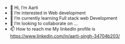 - 👋 Hi, I’m Aarti
- 👀 I’m interested in Web development
- 🌱 I’m currently learning Full stack web Development
- 💞️ I’m looking to collaborate on ...
- 📫 How to reach me My linkedIn profile is https://www.linkedin.com/in/aarti-singh-34704b203/

<!---
Aarti1214/Aarti1214 is a ✨ special ✨ repository because its `README.md` (this file) appears on your GitHub profile.
You can click the Preview link to take a look at your changes.
--->
